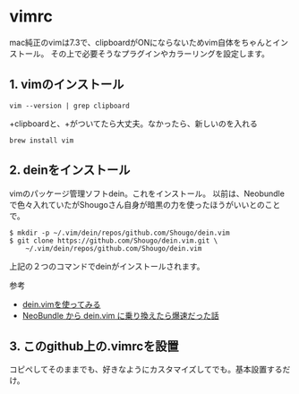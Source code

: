 vimrc
=====

mac純正のvimは7.3で、clipboardがONにならないためvim自体をちゃんとインストール。
その上で必要そうなプラグインやカラーリングを設定します。

## 1. vimのインストール

```
vim --version | grep clipboard
```
+clipboardと、+がついてたら大丈夫。なかったら、新しいのを入れる

```
brew install vim
```

## 2. deinをインストール

vimのパッケージ管理ソフトdein。これをインストール。
以前は、Neobundleで色々入れていたがShougoさん自身が暗黒の力を使ったほうがいいとのことで。

```
$ mkdir -p ~/.vim/dein/repos/github.com/Shougo/dein.vim
$ git clone https://github.com/Shougo/dein.vim.git \
    ~/.vim/dein/repos/github.com/Shougo/dein.vim
```

上記の２つのコマンドでdeinがインストールされます。

参考
* [dein.vimを使ってみる](http://qiita.com/yoza/items/2f8bd33a18225754f346)
* [NeoBundle から dein.vim に乗り換えたら爆速だった話](http://qiita.com/yoza/items/2f8bd33a18225754f346)

## 3. このgithub上の.vimrcを設置

コピペしてそのままでも、好きなようにカスタマイズしてでも。基本設置するだけ。

